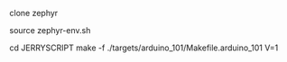 clone zephyr

source zephyr-env.sh

cd JERRYSCRIPT 
make -f ./targets/arduino_101/Makefile.arduino_101 V=1
